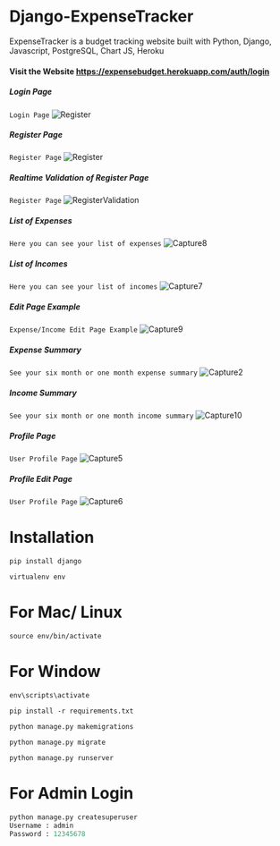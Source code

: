 # Django-ExpenseTracker

ExpenseTracker is a budget tracking website built with  Python, Django, Javascript, PostgreSQL, Chart JS, Heroku

#### Visit the Website https://expensebudget.herokuapp.com/auth/login

##### Login Page
`Login Page`
![Register](https://user-images.githubusercontent.com/53625839/129467591-ed3e9ef8-1ce4-42b6-9a09-66f3e1b7028b.PNG)


##### Register Page
`Register Page`
![Register](https://user-images.githubusercontent.com/53625839/129467591-ed3e9ef8-1ce4-42b6-9a09-66f3e1b7028b.PNG)

##### Realtime Validation of Register Page
`Register Page`
![RegisterValidation](https://user-images.githubusercontent.com/53625839/129467703-a6d030cb-83c1-414b-bbe9-e39fc6db15a6.PNG)



##### List of Expenses
`Here you can see your list of expenses`
![Capture8](https://user-images.githubusercontent.com/53625839/129467528-283fb1d8-10cd-4149-84fb-f2bcb39fd12e.PNG)


##### List of Incomes
`Here you can see your list of incomes`
![Capture7](https://user-images.githubusercontent.com/53625839/129467541-b7d70900-ec7e-43aa-b713-75bd94baf4b6.PNG)


##### Edit Page Example
`Expense/Income Edit Page Example`
![Capture9](https://user-images.githubusercontent.com/53625839/129467550-51f4e604-cf80-444a-86e3-7e5b296e03c6.PNG)


##### Expense Summary
`See your six month or one month expense summary`
![Capture2](https://user-images.githubusercontent.com/53625839/129467437-e93d9e88-1185-4970-a42b-273e165e3b81.PNG)

##### Income Summary
`See your six month or one month income summary`
![Capture10](https://user-images.githubusercontent.com/53625839/129467508-5cc5e3ed-d28e-44b2-b938-97c4128066e2.PNG)

##### Profile Page 
`User Profile Page`
![Capture5](https://user-images.githubusercontent.com/53625839/129467748-d204f51a-bb31-4d44-8797-3e139bd3f144.PNG)


##### Profile Edit Page 
`User Profile Page`
![Capture6](https://user-images.githubusercontent.com/53625839/129467767-6f26e68b-3e36-437d-8b05-56ee89d6a1d1.PNG)




# Installation

`pip install django`

`virtualenv env`

# For Mac/ Linux

`source env/bin/activate`

# For Window

`env\scripts\activate`

`pip install -r requirements.txt`

`python manage.py makemigrations`

`python manage.py migrate`

`python manage.py runserver`

# For Admin Login

```python
python manage.py createsuperuser
Username : admin
Password : 12345678
```
